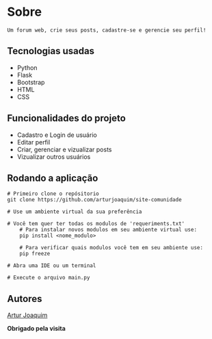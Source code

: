 # Sobre
    Um forum web, crie seus posts, cadastre-se e gerencie seu perfil!

## Tecnologias usadas

* Python
* Flask
* Bootstrap
* HTML
* CSS

## Funcionalidades do projeto

* Cadastro e Login de usuário
* Editar perfil
* Criar, gerenciar e vizualizar posts
* Vizualizar outros usuários

## Rodando a aplicação

```
# Primeiro clone o repósitorio
git clone https://github.com/arturjoaquim/site-comunidade

# Use um ambiente virtual da sua preferência

# Você tem quer ter todas os modulos de 'requeriments.txt'
    # Para instalar novos modulos em seu ambiente virtual use:
    pip install <nome_modulo>

    # Para verificar quais modulos você tem em seu ambiente use:
    pip freeze

# Abra uma IDE ou um terminal

# Execute o arquivo main.py
```

## Autores

[Artur Joaquim](https://github.com/arturjoaquim)

**Obrigado pela visita**
